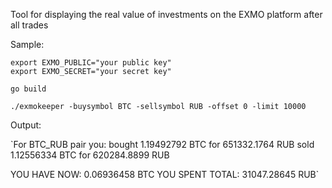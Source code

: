 Tool for displaying the real value of investments on the EXMO platform after all trades 

Sample:

    export EXMO_PUBLIC="your public key"
    export EXMO_SECRET="your secret key"
    
    go build
    
    ./exmokeeper -buysymbol BTC -sellsymbol RUB -offset 0 -limit 10000
 
 Output:
    
 `For BTC_RUB pair you:
 bought 1.19492792 BTC for 651332.1764 RUB
 sold 1.12556334 BTC for 620284.8899 RUB
 
 YOU HAVE NOW: 0.06936458 BTC
 YOU SPENT TOTAL: 31047.28645 RUB`
